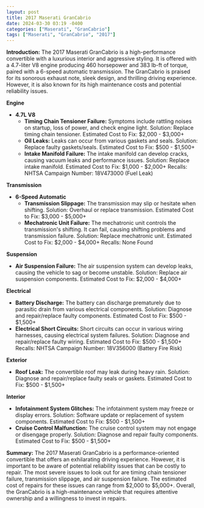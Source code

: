 ```yaml
---
layout: post
title: 2017 Maserati GranCabrio
date: 2024-03-30 03:19 -0400
categories: ["Maserati", "GranCabrio"]
tags: ["Maserati", "GranCabrio", "2017"]
---
```

**Introduction:**
The 2017 Maserati GranCabrio is a high-performance convertible with a luxurious interior and aggressive styling. It is offered with a 4.7-liter V8 engine producing 460 horsepower and 383 lb-ft of torque, paired with a 6-speed automatic transmission. The GranCabrio is praised for its sonorous exhaust note, sleek design, and thrilling driving experience. However, it is also known for its high maintenance costs and potential reliability issues.

**Engine**
* **4.7L V8**
    * **Timing Chain Tensioner Failure:** Symptoms include rattling noises on startup, loss of power, and check engine light. Solution: Replace timing chain tensioner. Estimated Cost to Fix: $2,000 - $3,000+
    * **Oil Leaks:** Leaks can occur from various gaskets and seals. Solution: Replace faulty gaskets/seals. Estimated Cost to Fix: $500 - $1,500+
    * **Intake Manifold Failure:** The intake manifold can develop cracks, causing vacuum leaks and performance issues. Solution: Replace intake manifold. Estimated Cost to Fix: $1,000 - $2,000+
Recalls: NHTSA Campaign Number: 18V473000 (Fuel Leak)

**Transmission**
* **6-Speed Automatic**
    * **Transmission Slippage:** The transmission may slip or hesitate when shifting. Solution: Overhaul or replace transmission. Estimated Cost to Fix: $3,000 - $5,000+
    * **Mechatronic Unit Failure:** The mechatronic unit controls the transmission's shifting. It can fail, causing shifting problems and transmission failure. Solution: Replace mechatronic unit. Estimated Cost to Fix: $2,000 - $4,000+
Recalls: None Found

**Suspension**
* **Air Suspension Failure:** The air suspension system can develop leaks, causing the vehicle to sag or become unstable. Solution: Replace air suspension components. Estimated Cost to Fix: $2,000 - $4,000+

**Electrical**
* **Battery Discharge:** The battery can discharge prematurely due to parasitic drain from various electrical components. Solution: Diagnose and repair/replace faulty components. Estimated Cost to Fix: $500 - $1,500+
* **Electrical Short Circuits:** Short circuits can occur in various wiring harnesses, causing electrical system failures. Solution: Diagnose and repair/replace faulty wiring. Estimated Cost to Fix: $500 - $1,500+
Recalls: NHTSA Campaign Number: 18V356000 (Battery Fire Risk)

**Exterior**
* **Roof Leak:** The convertible roof may leak during heavy rain. Solution: Diagnose and repair/replace faulty seals or gaskets. Estimated Cost to Fix: $500 - $1,500+

**Interior**
* **Infotainment System Glitches:** The infotainment system may freeze or display errors. Solution: Software update or replacement of system components. Estimated Cost to Fix: $500 - $1,500+
* **Cruise Control Malfunction:** The cruise control system may not engage or disengage properly. Solution: Diagnose and repair faulty components. Estimated Cost to Fix: $500 - $1,500+

**Summary:**
The 2017 Maserati GranCabrio is a performance-oriented convertible that offers an exhilarating driving experience. However, it is important to be aware of potential reliability issues that can be costly to repair. The most severe issues to look out for are timing chain tensioner failure, transmission slippage, and air suspension failure. The estimated cost of repairs for these issues can range from $2,000 to $5,000+. Overall, the GranCabrio is a high-maintenance vehicle that requires attentive ownership and a willingness to invest in repairs.
